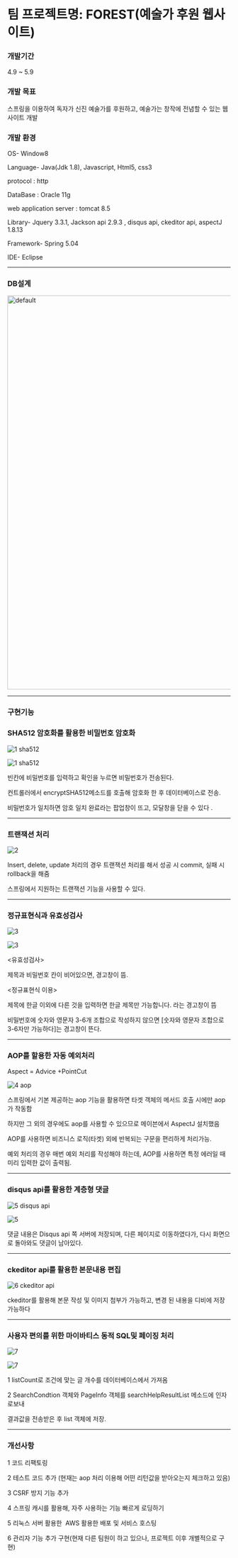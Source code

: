 <h1>팀 프로젝트명: FOREST(예술가 후원 웹사이트)</h1>

<h3>개발기간</h3>

4.9 ~ 5.9

<h3>개발 목표</h3>

스프링을 이용하여 독자가 신진 예술가를 후원하고, 예술가는 창작에 전념할 수 있는 웹사이트 개발

<h3>개발 환경</h3>

OS- Window8

Language- Java(Jdk 1.8), Javascript, Html5, css3

protocol : http

DataBase : Oracle 11g

web application server : tomcat 8.5

Library- Jquery 3.3.1, Jackson api 2.9.3 , disqus api, ckeditor api, aspectJ 1.8.13

Framework- Spring 5.04 

IDE- Eclipse

<hr>

<h3>DB설계</h3>

<img width="889" alt="default" src="https://user-images.githubusercontent.com/32535590/38807468-a604fbda-41b7-11e8-983e-dac236351259.png">

<hr>

<h3>구현기능</h3>

<h3>SHA512 암호화를 활용한 비밀번호 암호화</h3>

![1 sha512](https://user-images.githubusercontent.com/32535590/38807890-1c5783d8-41b9-11e8-9bf6-984500b22ff5.PNG)

![1 sha512](https://user-images.githubusercontent.com/32535590/38807884-179479fa-41b9-11e8-8972-2d9141b4944c.PNG)

빈칸에 비밀번호를 입력하고 확인을 누르면 비밀번호가 전송된다.

컨트롤러에서 encryptSHA512메소드를 호출해 암호화 한 후 데이터베이스로 전송.
 
비밀번호가 일치하면 암호 일치 완료라는 팝업창이 뜨고, 모달창을 닫을 수 있다 .

<hr>

<h3>트랜잭션 처리</h3>

![2](https://user-images.githubusercontent.com/32535590/38807895-1f15e218-41b9-11e8-939a-63a50cc985bd.PNG)

Insert, delete, update 처리의 경우 트랜잭션 처리를 해서 성공 시 commit, 실패 시 rollback을 해줌

스프링에서 지원하는 트랜잭션 기능을 사용할 수 있다.

<hr>

<h3>정규표현식과 유효성검사</h3>

![3](https://user-images.githubusercontent.com/32535590/38807898-21cf8e1e-41b9-11e8-9139-dcdba2930d2c.PNG)

![3](https://user-images.githubusercontent.com/32535590/38859732-a245073a-4269-11e8-8120-93c7b6df347b.PNG)


<유효성검사>

제목과 비밀번호 칸이 비어있으면,  경고창이 뜸.

<정규표현식 이용>

제목에 한글 이외에 다른 것을 입력하면 한글 제목만 가능합니다. 라는 경고창이 뜸

비밀번호에 숫자와 영문자 3-6개 조합으로 작성하지 않으면 [숫자와 영문자 조합으로 3-6자만 가능하다]는 경고창이 뜬다.

<hr>

<h3>AOP를 할용한 자동 예외처리 </h3>

Aspect = Advice +PointCut

![4 aop](https://user-images.githubusercontent.com/32535590/38807902-25ca8082-41b9-11e8-93f3-379cae1a071a.PNG)

스프링에서 기본 제공하는 aop 기능을 활용하면 타겟 객체의 메서드 호출 시에만 aop가 작동함

하지만 그 외의 경우에도 aop를 사용할 수 있으므로 메이븐에서 AspectJ 설치했음

AOP를 사용하면 비즈니스 로직(타겟) 외에 반복되는 구문을 편리하게 처리가능.

예외 처리의 경우 매번 예외 처리를 작성해야 하는데, AOP를 사용하면 특정 에러일 때 미리 입력한 값이 출력됨.

<hr>

<h3>disqus api를 활용한 계층형 댓글 </h3>

![5 disqus api](https://user-images.githubusercontent.com/32535590/38807908-2a50de44-41b9-11e8-86ea-9ff6d848591b.PNG)

![5](https://user-images.githubusercontent.com/32535590/38807910-2dab9188-41b9-11e8-9951-c026e256c252.PNG)

댓글 내용은 Disqus api 쪽 서버에 저장되며, 다른 페이지로 이동하였다가, 다시 화면으로 돌아와도 댓글이 남아있다.

<hr>

<h3>ckeditor api를 활용한 본문내용 편집</h3>

![6 ckeditor api](https://user-images.githubusercontent.com/32535590/38807916-31e938e0-41b9-11e8-86dd-ccac82a9905b.PNG)

ckeditor를 활용해 본문 작성 및 이미지 첨부가 가능하고, 변경 된 내용을 디비에 저장 가능하다

<hr>

<h3>사용자 편의를 위한 마이바티스 동적 SQL및 페이징 처리</h3>

![7](https://user-images.githubusercontent.com/32535590/38807920-34fb133c-41b9-11e8-9fbf-2211841feea2.PNG)

![7](https://user-images.githubusercontent.com/32535590/38808567-a8ecc522-41bb-11e8-8776-4b9e50fe6e52.PNG)

1 listCount로 조건에 맞는 글 개수를 데이터베이스에서 가져옴

2 SearchCondtion 객체와 PageInfo 객체를 searchHelpResultList 메소드에 인자로보내

결과값을 전송받은 후 list 객체에 저장.

<hr>

<h3>개선사항</h3>

1 코드 리팩토링

2 테스트 코드 추가 (현재는 aop 처리 이용해 어떤 리턴값을 받아오는지 체크하고 있음)

3 CSRF 방지 기능 추가

4 스프링 캐시를 활용해, 자주 사용하는 기능 빠르게 로딩하기

5 리눅스 서버 활용한  AWS 활용한 배포 및 서비스 호스팅

6 관리자 기능 추가 구현(현재 다른 팀원이 하고 있으나, 프로젝트 이후 개별적으로 구현)
